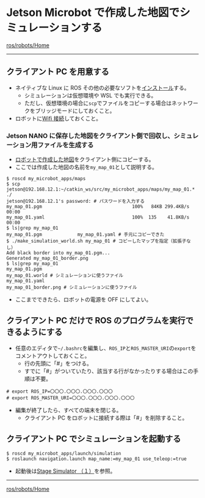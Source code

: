 # Jetson Microbot で作成した地図でシミュレーションする

[ros/robots/Home](Home.md)

---

## クライアント PC を用意する

- ネイティブな Linux に ROS その他の必要なソフトを[インストール](https://github.com/KMiyawaki/setup_robot_programming)する。
  - シミュレーションは仮想環境や WSL でも実行できる。
  - ただし、仮想環境の場合に`scp`でファイルをコピーする場合はネットワークをブリッジモードにしておくこと。
- ロボットに[Wifi 接続](./robot_for_ipbl_microbot_boot_shutdown.md)しておくこと。

### Jetson NANO に保存した地図をクライアント側で回収し、シミュレーション用ファイルを生成する

- [ロボットで作成した地図](https://github.com/KMiyawaki/lectures/blob/master/ros/robots/robot_for_ipbl_microbot_chrome.md#%E5%9C%B0%E5%9B%B3%E3%82%92%E4%BD%9C%E6%88%90%E3%81%99%E3%82%8B)をクライアント側にコピーする。
- ここでは作成した地図の名前を`my_map_01`として説明する。

```shell
$ roscd my_microbot_apps/maps
$ scp jetson@192.168.12.1:~/catkin_ws/src/my_microbot_apps/maps/my_map_01.* ./
jetson@192.168.12.1's password: # パスワードを入力する
my_map_01.pgm                                 100%   84KB 299.4KB/s   00:00
my_map_01.yaml                                100%  135    41.8KB/s   00:00
$ ls|grep my_map_01
my_map_01.pgm             my_map_01.yaml # 手元にコピーできた
$ ./make_simulation_world.sh my_map_01 # コピーしたマップを指定（拡張子なし）
Add black border into my_map_01.pgm...
Generated my_map_01_border.png
$ ls|grep my_map_01
my_map_01.pgm
my_map_01.world # シミュレーションに使うファイル
my_map_01.yaml
my_map_01_border.png # シミュレーションに使うファイル
```

- ここまでできたら、ロボットの電源を OFF にしてよい。

## クライアント PC だけで ROS のプログラムを実行できるようにする

- 任意のエディタで`~/.bashrc`を編集し、`ROS_IP`と`ROS_MASTER_URI`の`export`をコメントアウトしておくこと。
  - 行の先頭に「#」をつける。
  - すでに「#」がついていたり、該当する行がなかったりする場合はこの手順は不要。

```shell
# export ROS_IP=〇〇〇.〇〇〇.〇〇〇.〇〇〇
# export ROS_MASTER_URI=〇〇〇.〇〇〇.〇〇〇.〇〇〇
```

- 編集が終了したら、すべての端末を閉じる。
  - クライアント PC をロボットに接続する際は「#」を削除すること。

## クライアント PC でシミュレーションを起動する

```shell
$ roscd my_microbot_apps/launch/simulation
$ roslaunch navigation.launch map_name:=my_map_01 use_teleop:=true
```

- 起動後は[Stage Simulator （１）](../stage_simulator/stage_simulator_01.md)を参照。

---

[ros/robots/Home](Home.md)
